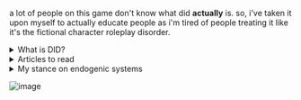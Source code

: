 a lot of people on this game don't know what did **actually** is. so, i've taken it upon myself to actually educate people as i'm tired of people treating it like it's the fictional character roleplay disorder.

<details>
<summary>What is DID?</summary>
  
> DID is a complex dissociative disorder that is characterized by the presence of two or more distinct identity states. It develops as the result of trauma occurring during a person's childhood **specifically** before the ages of 5-10. The role the trauma has in the development of DID is that it stunts the development of a central integrated consciousness. This, alongside disorganized attachment from caregivers and their denial of the traumas happening to the child causes the child to develop DID as a coping mechanism for their current situation.

<h2>DID vs OSDD</h2>

> OSDD-1, or other specified dissociative disorder subtype 1, is a dissociative disorder that develops like DID but is missing one of the main diagnostic features of DID. For example, OSDD-1a has parts or alters that are less distinct from each other, while OSDD-1b lacks significant amnesia. This, however, does not mean they don't experience amnesia. Someone with OSDD-1b could experience emotional amnesia, but not blackout amnesia.

> When comparing DID to OSDD-1, it's important to look at the theory of structural dissociation. Unlike DID, OSDD deals with secondary structural dissociation while DID deals with teritiary structural dissociation. The difference between secondary and teritiary structural dissociation is that secondary structural dissociation only has one ANP (apparently normal parts) and multiple EPs (emotional parts) while teritiary structural dissociation has multiple ANPs and EPs.

<img width="436" height="398" alt="image" src="https://github.com/user-attachments/assets/15e69b71-35d1-41ef-8806-8ab9f7a89aeb" /><img width="436" height="398" alt="image" src="https://github.com/user-attachments/assets/0d05a2f3-c5f3-4f0e-94ce-009389d728b6" />

<h2>"I'm not reading allat / Can you explain it in simpler terms?"</h2>

<img width="1387" height="810" alt="image" src="https://github.com/user-attachments/assets/71414854-f3d6-4853-bb5b-2da03b2923b5" />

<h2>My sources</h2>

[DSM-5](https://web.archive.org/web/20250418124140/https://repository.poltekkes-kaltim.ac.id/657/1/Diagnostic%20and%20statistical%20manual%20of%20mental%20disorders%20_%20DSM-5%20(%20PDFDrive.com%20).pdf)

[DSM-5-TR](https://web.archive.org/web/20250429141442/https://www.mredscircleoftrust.com/storage/app/media/DSM%205%20TR.pdf)

[Theory of Structural Dissociation / The Haunted Self](https://www.docdroid.net/arPAtHT/van-der-hart-2006-the-haunted-self-pdf) || [Simplified version](https://did-research.org/origin/structural_dissociation/)

https://traumadissociation.com/dissociativeidentitydisorder.html

<h2>Other Things to note</h2>

> There are other subtypes of OSDD than just OSDD-1. OSDD-2,3,4,5,etc. are dissociative disorders with specific symptoms. These symptoms can be identity alterations due to brainwashing, acute dissociative reaction, dissociative trance, and Gasner's syndrome.

<h3>Other Sources</h3>

https://traumadissociation.com/osdd.html
</details>

<details>
<summary>Articles to read</summary>
  
[did master list](https://rentry.co/DID-Research#did-and-osdd) <- All compiled by me and has a list of information

[the haunted self](https://www.docdroid.net/arPAtHT/van-der-hart-2006-the-haunted-self-pdf) - theory of structural dissociation
> simplified: https://did-research.org/origin/structural_dissociation/

[dissociative identity disorder - a controversial diagnosis](https://pmc.ncbi.nlm.nih.gov/articles/PMC2719457/)

[dissociative identity disorder](https://www.ncbi.nlm.nih.gov/books/NBK568768/)

[The Role of Social Media in the Presentation of Dissociative Symptoms in Adolescents](https://www.jaacap.org/article/S0890-8567(23)00302-7/abstract)

[Dissociation debates: everything you know is wrong](https://pmc.ncbi.nlm.nih.gov/articles/PMC6296396/)

[YouTube and TikTok as a source of medical information on dissociative identity disorder](https://doaj.org/article/4361048349624dfc959bcc8f3ca0604f)

[Attachment, Trauma and Multiplicity : Working with Dissociative Identity Disorder](https://www.taylorfrancis.com/books/edit/10.4324/9780203831144/attachment-trauma-multiplicity-valerie-sinason)

[dissociative identity disorder](https://www.ncbi.nlm.nih.gov/books/NBK568768/)

[Dissociative Identity Disorder (formerly Multiple Personality Disorder)](https://traumadissociation.com/dissociativeidentitydisorder.html)
</details>

<details>
<summary>My stance on endogenic systems</summary>
  
I am very firmly anti-endo, and I wear the "sysmed" label with pride. The only way you can be multiple is if you have trauma and experience either secondary structural dissociation with more developed EPs or teritiary structural dissociation. Basically, you can only be multiple if you have OSDD-1 or DID. People with C-PTSD are not multiple and people with BPD are not multiple. Their EPs are not as developed as someone with OSDD-1. People with DP/DR and PTSD are not multiple as they only have 1 ANP and 1 EP.

</details>










![image](https://github.com/user-attachments/assets/ff6bd522-7a99-441d-b275-e82c1c607f0d)

